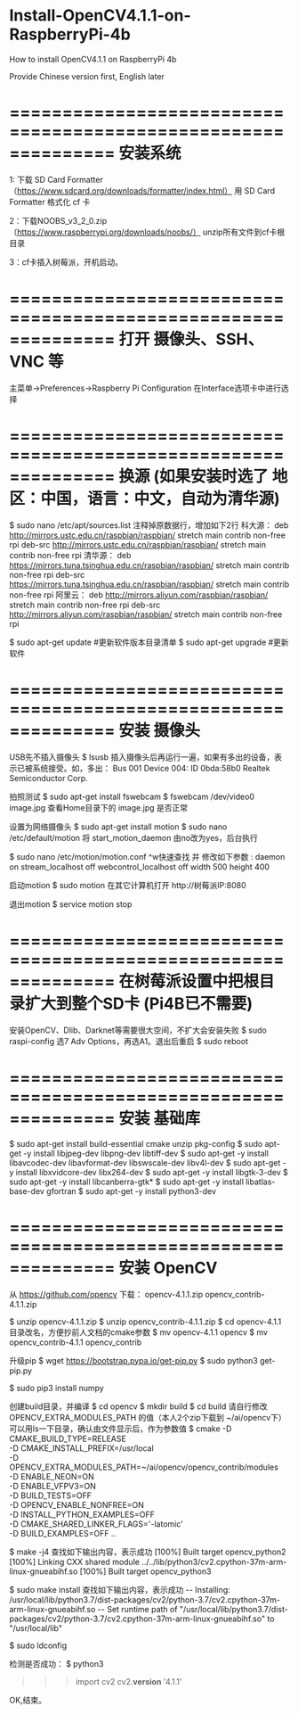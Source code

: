 # Install-OpenCV4.1.1-on-RaspberryPi-4b
How to install OpenCV4.1.1 on RaspberryPi 4b

Provide Chinese version first, English later

==============================================================
安装系统
==============================================================

1: 下载 SD Card Formatter （https://www.sdcard.org/downloads/formatter/index.html）
    用 SD Card Formatter 格式化 cf 卡
    
2：下载NOOBS_v3_2_0.zip （https://www.raspberrypi.org/downloads/noobs/）
    unzip所有文件到cf卡根目录

3：cf卡插入树莓派，开机启动。

==============================================================
打开 摄像头、SSH、VNC 等
==============================================================
主菜单->Preferences->Raspberry Pi Configuration
在Interface选项卡中进行选择


==============================================================
换源 (如果安装时选了 地区：中国，语言：中文，自动为清华源)
==============================================================
$ sudo nano /etc/apt/sources.list
注释掉原数据行，增加如下2行
科大源：
deb http://mirrors.ustc.edu.cn/raspbian/raspbian/ stretch main contrib non-free rpi
deb-src http://mirrors.ustc.edu.cn/raspbian/raspbian/ stretch main contrib non-free rpi
清华源：
deb https://mirrors.tuna.tsinghua.edu.cn/raspbian/raspbian/ stretch main contrib non-free rpi
deb-src https://mirrors.tuna.tsinghua.edu.cn/raspbian/raspbian/ stretch main contrib non-free rpi
阿里云：
deb http://mirrors.aliyun.com/raspbian/raspbian/ stretch main contrib non-free rpi
deb-src http://mirrors.aliyun.com/raspbian/raspbian/ stretch main contrib non-free rpi

$ sudo apt-get update             #更新软件版本目录清单
$ sudo apt-get upgrade            #更新软件

==============================================================
安装 摄像头
==============================================================
USB先不插入摄像头
$ lsusb
插入摄像头后再运行一遍，如果有多出的设备，表示已被系统接受。如，多出：
Bus 001 Device 004: ID 0bda:58b0 Realtek Semiconductor Corp. 

拍照测试
$ sudo apt-get install fswebcam
$ fswebcam /dev/video0 image.jpg
查看Home目录下的 image.jpg 是否正常

设置为网络摄像头
$ sudo apt-get install motion
$ sudo nano /etc/default/motion
将 start_motion_daemon 由no改为yes，后台执行

$ sudo nano /etc/motion/motion.conf
^w快速查找 并 修改如下参数 : 
daemon on
stream_localhost off
webcontrol_localhost off
width 500 
height 400

启动motion
$ sudo motion
在其它计算机打开 http://树莓派IP:8080

退出motion
$ service motion stop


==============================================================
在树莓派设置中把根目录扩大到整个SD卡 (Pi4B已不需要)
==============================================================
安装OpenCV、Dlib、Darknet等需要很大空间，不扩大会安装失败
$ sudo raspi-config
选7 Adv Options，再选A1。退出后重启
$ sudo reboot


==============================================================
安装 基础库
==============================================================
$ sudo apt-get install build-essential cmake unzip pkg-config
$ sudo apt-get -y install libjpeg-dev libpng-dev libtiff-dev
$ sudo apt-get -y install libavcodec-dev libavformat-dev libswscale-dev libv4l-dev
$ sudo apt-get -y install libxvidcore-dev libx264-dev
$ sudo apt-get -y install libgtk-3-dev
$ sudo apt-get -y install libcanberra-gtk*
$ sudo apt-get -y install libatlas-base-dev gfortran
$ sudo apt-get -y install python3-dev


==============================================================
安装 OpenCV
==============================================================
从 https://github.com/opencv 下载：
    opencv-4.1.1.zip
    opencv_contrib-4.1.1.zip
    
$ unzip opencv-4.1.1.zip
$ unzip opencv_contrib-4.1.1.zip
$ cd opencv-4.1.1
目录改名，方便抄前人文档的cmake参数
$ mv opencv-4.1.1 opencv
$ mv opencv_contrib-4.1.1 opencv_contrib

升级pip
$ wget https://bootstrap.pypa.io/get-pip.py
$ sudo python3 get-pip.py

$ sudo pip3 install numpy

创建build目录，并编译
$ cd opencv
$ mkdir build
$ cd build
请自行修改 OPENCV_EXTRA_MODULES_PATH 的值（本人2个zip下载到 ~/ai/opencv下）
可以用ls一下目录，确认由文件显示后，作为参数值
$ cmake -D CMAKE_BUILD_TYPE=RELEASE \
    -D CMAKE_INSTALL_PREFIX=/usr/local \
    -D OPENCV_EXTRA_MODULES_PATH=~/ai/opencv/opencv_contrib/modules \
    -D ENABLE_NEON=ON \
    -D ENABLE_VFPV3=ON \
    -D BUILD_TESTS=OFF \
    -D OPENCV_ENABLE_NONFREE=ON \
    -D INSTALL_PYTHON_EXAMPLES=OFF \
    -D CMAKE_SHARED_LINKER_FLAGS='-latomic' \
    -D BUILD_EXAMPLES=OFF ..

$ make -j4
查找如下输出内容，表示成功
[100%] Built target opencv_python2
[100%] Linking CXX shared module ../../lib/python3/cv2.cpython-37m-arm-linux-gnueabihf.so
[100%] Built target opencv_python3

$ sudo make install
查找如下输出内容，表示成功
-- Installing: /usr/local/lib/python3.7/dist-packages/cv2/python-3.7/cv2.cpython-37m-arm-linux-gnueabihf.so
-- Set runtime path of "/usr/local/lib/python3.7/dist-packages/cv2/python-3.7/cv2.cpython-37m-arm-linux-gnueabihf.so" to "/usr/local/lib"

$ sudo ldconfig

检测是否成功：
$ python3
>>> import cv2
>>> cv2.__version__
'4.1.1'

OK,结束。
